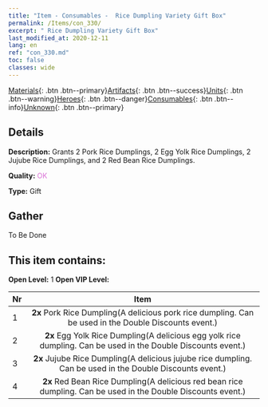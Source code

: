 ```yaml
---
title: "Item - Consumables -  Rice Dumpling Variety Gift Box"
permalink: /Items/con_330/
excerpt: " Rice Dumpling Variety Gift Box"
last_modified_at: 2020-12-11
lang: en
ref: "con_330.md"
toc: false
classes: wide
---
```

 [Materials](/Items/){: .btn .btn--primary}[Artifacts](/Items/Artifacts/){: .btn .btn--success}[Units](/Items/Units/){: .btn .btn--warning}[Heroes](/Items/Heroes/){: .btn .btn--danger}[Consumables](/Items/Consumables/){: .btn .btn--info}[Unknown](/Items/Unknown/){: .btn .btn--primary}

## Details
 **Description:** Grants 2 Pork Rice Dumplings, 2 Egg Yolk Rice Dumplings, 2 Jujube Rice Dumplings, and 2 Red Bean Rice Dumplings.

 **Quality:** <span style="color: #DA70D6">OK</span>

 **Type:** Gift

## Gather

  To Be Done

## This item contains:

 **Open Level:** 1
 **Open VIP Level:** 

  | Nr |      Item    |
  |:---|:------------:|
  | 1 |  **2x** Pork Rice Dumpling(A delicious pork rice dumpling. Can be used in the Double Discounts event.) | 
  | 2 |  **2x** Egg Yolk Rice Dumpling(A delicious egg yolk rice dumpling. Can be used in the Double Discounts event.) | 
  | 3 |  **2x** Jujube Rice Dumpling(A delicious jujube rice dumpling. Can be used in the Double Discounts event.) | 
  | 4 |  **2x** Red Bean Rice Dumpling(A delicious red bean rice dumpling. Can be used in the Double Discounts event.) | 
